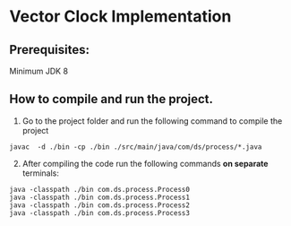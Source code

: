 # Vector Clock Implementation

## Prerequisites:
   Minimum JDK 8
   
## How to compile and run the project.
1. Go to the project folder and run the following command to compile the project
```
javac  -d ./bin -cp ./bin ./src/main/java/com/ds/process/*.java
```
2. After compiling the code run the following commands <B> on separate</B> terminals:
```
java -classpath ./bin com.ds.process.Process0
java -classpath ./bin com.ds.process.Process1
java -classpath ./bin com.ds.process.Process2
java -classpath ./bin com.ds.process.Process3
```
